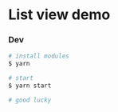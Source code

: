 
# List view demo

### Dev
```bash
# install modules
$ yarn 

# start
$ yarn start

# good lucky
```

